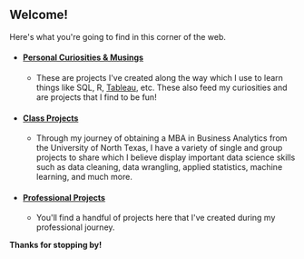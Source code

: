 ## Welcome!

Here's what you're going to find in this corner of the web.

- #### [Personal Curiosities & Musings](personal.md)
    - These are projects I've created along the way which I use to learn things like SQL, R, [Tableau](https://public.tableau.com/app/profile/nathanjwelsch), etc. These also feed my curiosities and are projects that I find to be fun!
- #### [Class Projects](class.md)
    - Through my journey of obtaining a MBA in Business Analytics from the University of North Texas, I have a variety of single and group projects to share which I believe display important data science skills such as data cleaning, data wrangling, applied statistics, machine learning, and much more. 
- #### [Professional Projects](professional.md)
    - You'll find a handful of projects here that I've created during my professional journey.

**Thanks for stopping by!**
